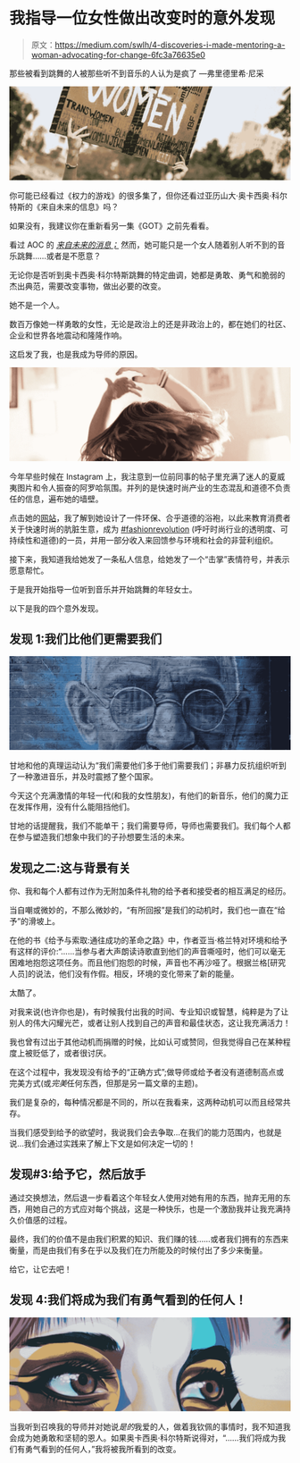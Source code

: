 # 我指导一位女性做出改变时的意外发现

> 原文：<https://medium.com/swlh/4-discoveries-i-made-mentoring-a-woman-advocating-for-change-6fc3a76635e0>

那些被看到跳舞的人被那些听不到音乐的人认为是疯了 —弗里德里希·尼采

![](img/c675cfcc4ed68b793d136265013d0f26.png)

你可能已经看过《权力的游戏》的很多集了，但你还看过亚历山大·奥卡西奥·科尔特斯的《来自未来的信息》吗？

如果没有，我建议你在重新看另一集《GOT》之前先看看。

看过 AOC 的 [*来自未来的消息；*](https://www.youtube.com/watch?v=d9uTH0iprVQ) 然而，她可能只是一个女人随着别人听不到的音乐跳舞……或者是不愿意？

无论你是否听到奥卡西奥·科尔特斯跳舞的特定曲调，她都是勇敢、勇气和脆弱的杰出典范，需要改变事物，做出必要的改变。

她不是一个人。

数百万像她一样勇敢的女性，无论是政治上的还是非政治上的，都在她们的社区、企业和世界各地震动和隆隆作响。

这启发了我，也是我成为导师的原因。

![](img/600c3ea20e819bfb6a68aa0611d54914.png)

今年早些时候在 Instagram 上，我注意到一位前同事的帖子里充满了迷人的夏威夷图片和令人振奋的阿罗哈氛围。并列的是快速时尚产业的生态混乱和道德不负责任的信息，遍布她的墙壁。

点击她的[网站](https://www.imbued.co/)，我了解到她设计了一件环保、合乎道德的浴袍，以此来教育消费者关于快速时尚的肮脏生意，成为 [#fashionrevolution](https://www.fashionrevolution.org/) (呼吁时尚行业的透明度、可持续性和道德)的一员，并用一部分收入来回馈参与环境和社会的非营利组织。

接下来，我知道我给她发了一条私人信息，给她发了一个“击掌”表情符号，并表示愿意帮忙。

于是我开始指导一位听到音乐并开始跳舞的年轻女士。

以下是我的四个意外发现。

## 发现 1:我们比他们更需要我们

![](img/dd455c403917f55a2a48b18a577b738e.png)

甘地和他的真理运动认为“我们需要他们多于他们需要我们；非暴力反抗组织听到了一种激进音乐，并及时震撼了整个国家。

今天这个充满激情的年轻一代(和我的女性朋友)，有他们的新音乐，他们的魔力正在发挥作用，没有什么能阻挡他们。

甘地的话提醒我，我们不能单干；我们需要导师，导师也需要我们。我们每个人都在参与塑造我们想象中我们的子孙想要生活的未来。

## 发现之二:这与背景有关

你、我和每个人都有过作为无附加条件礼物的给予者和接受者的相互满足的经历。

当自嘲或微妙的，不那么微妙的，“有所回报”是我们的动机时，我们也一直在“给予”的滑坡上。

在他的书《给予与索取:通往成功的革命之路》中，作者亚当·格兰特对环境和给予有这样的评价:“……当参与者大声朗读诗歌直到他们的声音嘶哑时，他们可以毫无困难地抱怨这项任务。而且他们抱怨的时候，声音也不再沙哑了。根据兰格[研究人员]的说法，他们没有作假。相反，环境的变化带来了新的能量。

太酷了。

对我来说(也许你也是)，有时候我付出我的时间、专业知识或智慧，纯粹是为了让别人的伟大闪耀光芒，或者让别人找到自己的声音和最佳状态，这让我充满活力！

我也曾有过出于其他动机而捐赠的时候，比如认可或赞同，但我觉得自己在某种程度上被贬低了，或者很讨厌。

在这个过程中，我发现没有给予的“正确方式”;做导师或给予者没有道德制高点或完美方式(或*完美*任何东西，但那是另一篇文章的主题)。

我们是复杂的，每种情况都是不同的，所以在我看来，这两种动机可以而且经常共存。

当我们感受到给予的欲望时，我说我们会去争取…在我们的能力范围内，也就是说…我们会通过实践来了解上下文是如何决定一切的！

## 发现#3:给予它，然后放手

通过交换想法，然后退一步看着这个年轻女人使用对她有用的东西，抛弃无用的东西，用她自己的方式应对每个挑战，这是一种快乐，也是一个激励我并让我充满持久价值感的过程。

最终，我们的价值不是由我们积累的知识、我们赚的钱……或者我们拥有的东西来衡量，而是由我们有多在乎以及我们在力所能及的时候付出了多少来衡量。

给它，让它去吧！

## 发现 4:我们将成为我们有勇气看到的任何人！

![](img/faf971d97d1c7c504975cdc1f534accb.png)

当我听到召唤我的导师并对她说*是的*我爱的人，做着我钦佩的事情时，我不知道我会成为她勇敢和坚韧的恩人。如果奥卡西奥·科尔特斯说得对，“……我们将成为我们有勇气看到的任何人，”我将被我所看到的改变。